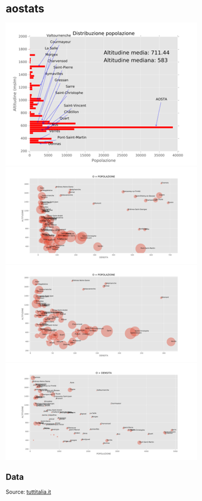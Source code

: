# aostats

![Distribuzione popolazione](img/alt_dist.svg?sanitize=true "Altitudine")
![Altitudine vs Densita](img/alt_vs_dens.svg?sanitize=true "Altitudine vs densita")
![Altitudine vs Densita (zoom)](img/alt_vs_dens2.svg?sanitize=true "Altitudine vs densita (zoom)")
![Altitudine vs Popolazione](img/alt_vs_pop.svg?sanitize=true "Altitudine vs popolazione")


## Data

Source: [tuttitalia.it](https://www.tuttitalia.it/valle-d-aosta/provincia-di-aosta/15-comuni/altitudine/)
